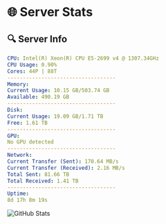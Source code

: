 # 🌐 Server Stats
## 🔍 Server Info
```yaml
CPU: Intel(R) Xeon(R) CPU E5-2699 v4 @ 1307.34GHz
CPU Usage: 0.90%
Cores: 44P | 88T
-----------------------------------
Memory:
Current Usage: 10.15 GB/503.74 GB
Available: 490.19 GB
-----------------------------------
Disk:
Current Usage: 19.09 GB/1.71 TB
Free: 1.61 TB
-----------------------------------
GPU:
No GPU detected
-----------------------------------
Network:
Current Transfer (Sent): 170.64 MB/s
Current Transfer (Received): 2.16 MB/s
Total Sent: 81.66 TB
Total Received: 1.41 TB
-----------------------------------
Uptime:
8d 17h 8m 19s
```
![GitHub Stats](https://img.shields.io/badge/Updated-2025-02-16_15:51:37-blue)